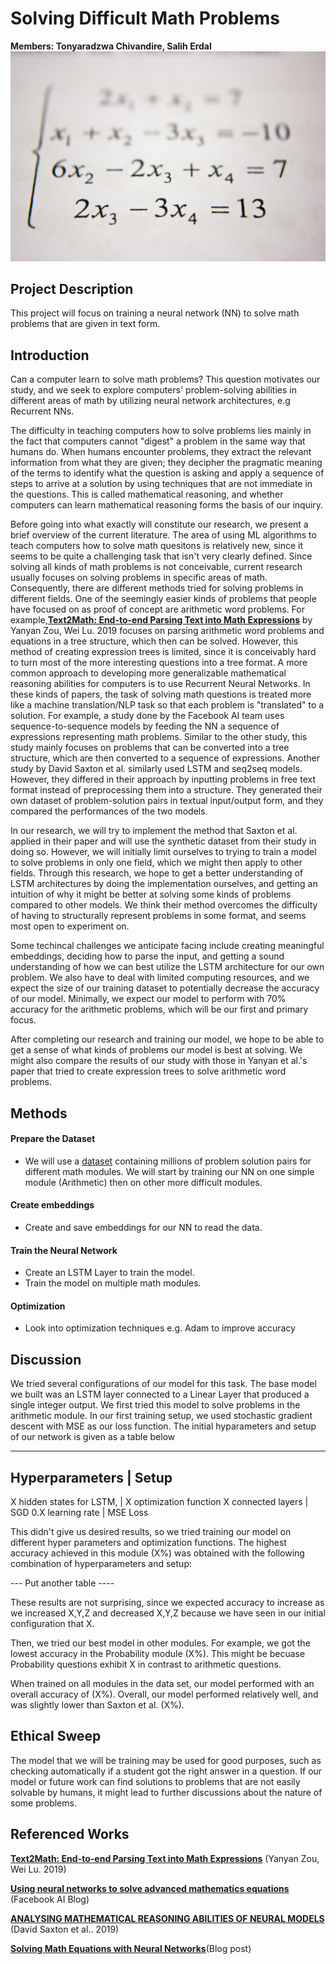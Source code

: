 # Solving Difficult Math Problems
**Members: Tonyaradzwa Chivandire, Salih Erdal**
![](mathematics.jpeg)

## Project Description

This project will focus on training a neural network (NN) to solve math problems that are given in text form. 

## Introduction

Can a computer learn to solve math problems? This question motivates our study, and we seek to explore computers' problem-solving abilities in different areas of math by utilizing neural network architectures, e.g Recurrent NNs. 

The difficulty in teaching computers how to solve problems lies mainly in the fact that computers cannot "digest" a problem in the same way that humans do. When humans encounter problems, they extract the relevant information from what they are given; they decipher the pragmatic meaning of the terms to identify what the question is asking and apply a sequence of steps to arrive at a solution by using techniques that are not immediate in the questions. This is called mathematical reasoning, and whether computers can learn mathematical reasoning forms the basis of our inquiry. 

Before going into what exactly will constitute our research, we present a brief overview of the current literature. The area of using ML algorithms to teach computers how to solve math quesitons is relatively new, since it seems to be quite a challenging task that isn't very clearly defined. Since solving all kinds of math problems is not conceivable, current research usually focuses on solving problems in specific areas of math. Consequently, there are different methods tried for solving problems in different fields. One of the seemingly easier kinds of problems that people have focused on as proof of concept are arithmetic word problems. For example,[**Text2Math: End-to-end Parsing Text into Math Expressions**](https://arxiv.org/abs/1910.06571) by Yanyan Zou, Wei Lu. 2019 focuses on parsing arithmetic word problems and equations in a tree structure, which then can be solved. However, this method of creating expression trees is limited, since it is conceivably hard to turn most of the more interesting questions into a tree format. A more common approach to developing more generalizable mathematical reasoning abilities for computers is to use Recurrent Neural Networks. In these kinds of papers, the task of solving math questions is treated more like a machine translation/NLP task so that each problem is "translated" to a solution. For example, a study done by the Facebook AI team uses sequence-to-sequence models by feeding the NN a sequence of expressions representing math problems. Similar to the other study, this study mainly focuses on problems that can be converted into a tree structure, which are then converted to a sequence of expressions. Another study by David Saxton et al. similarly used LSTM and seq2seq models. However, they differed in their approach by inputting problems in free text format instead of preprocessing them into a structure. They generated their own dataset of problem-solution pairs in textual input/output form, and they compared the performances of the two models. 

In our research, we will try to implement the method that Saxton et al. applied in their paper and will use the synthetic dataset from their study in doing so. However, we will initially limit ourselves to trying to train a model to solve problems in only one field, which we might then apply to other fields. Through this research, we hope to get a better understanding of LSTM architectures by doing the implementation ourselves, and getting an intuition of why it might be better at solving some kinds of problems compared to other models. We think their method overcomes the difficulty of having to structurally represent problems in some format, and seems most open to experiment on. 

Some techincal challenges we anticipate facing include creating meaningful embeddings, deciding how to parse the input, and getting a sound understanding of how we can best utilize the LSTM architecture for our own problem. We also have to deal with limited computing resources, and we expect the size of our training dataset to potentially decrease the accuracy of our model. Minimally, we expect our model to perform with 70% accuracy for the arithmetic problems, which will be our first and primary focus.

After completing our research and training our model, we hope to be able to get a sense of what kinds of problems our model is best at solving. We might also compare the results of our study with those in Yanyan et al.'s paper that tried to create expression trees to solve arithmetic word problems. 

## Methods

#### Prepare the Dataset
* We will use a [dataset](https://github.com/deepmind/mathematics_dataset) containing millions of problem solution pairs for different math modules. We will start by training our NN on one simple module (Arithmetic) then on other more difficult modules.

#### Create embeddings
* Create and save embeddings for our NN to read the data.

#### Train the Neural Network
* Create an LSTM Layer to train the model. 
* Train the model on multiple math modules.

#### Optimization
* Look into optimization techniques e.g. Adam to improve accuracy

## Discussion

We tried several configurations of our model for this task. The base model we built was an LSTM layer connected to a Linear Layer that produced a single integer output.  We first tried this model to solve problems in the arithmetic module. In our first training setup, we used stochastic gradient descent with MSE as our loss function. The initial hyparameters and setup of our network is given as a table below

------------------------------------------------------------------------------------------
Hyperparameters                              |         Setup 
------------------------------------------------------------------------------------------
X hidden states for LSTM,                    |    X optimization function
X connected layers                           |    SGD
0.X learning rate                            |    MSE Loss

This didn't give us desired results, so we tried training our model on different hyper parameters and optimization functions. The highest accuracy achieved in this module (X%) was obtained with the following combination of hyperparameters and setup: 

--- Put another table ----

These results are not surprising, since we expected accuracy to increase as we increased X,Y,Z and decreased X,Y,Z because we have seen in our initial configuration that X.  

Then, we tried our best model in other modules. For example, we got the lowest accuracy in the Probability module (X%). This might be becuase Probability questions exhibit X in contrast to arithmetic questions.  

When trained on all modules in the data set, our model performed with an overall accuracy of (X%). Overall, our model performed relatively well, and was slightly lower than Saxton et al. (X%). 

## Ethical Sweep

The model that we will be training may be used for good purposes, such as checking automatically if a student got the right answer in a question. If our model or future work can find solutions to problems that are not easily solvable by humans, it might lead to further discussions about the nature of some problems.  

## Referenced Works

[**Text2Math: End-to-end Parsing Text into Math Expressions**](https://arxiv.org/abs/1910.06571)
(Yanyan Zou, Wei Lu. 2019)

[**Using neural networks to solve advanced mathematics equations**](https://ai.facebook.com/blog/using-neural-networks-to-solve-advanced-mathematics-equations/)
(Facebook AI Blog)

[**ANALYSING MATHEMATICAL REASONING ABILITIES OF NEURAL MODELS**](https://openreview.net/pdf?id=H1gR5iR5FX) (David Saxton et al.. 2019)

[**Solving Math Equations with Neural Networks**](https://ai.plainenglish.io/solving-math-equations-with-neural-networks-f015351995e8)(Blog post)
